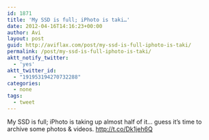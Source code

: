 ```yaml
---
id: 1871
title: 'My SSD is full; iPhoto is taki…'
date: 2012-04-16T14:16:23+00:00
author: Avi
layout: post
guid: http://aviflax.com/post/my-ssd-is-full-iphoto-is-taki/
permalink: /post/my-ssd-is-full-iphoto-is-taki/
aktt_notify_twitter:
  - 'yes'
aktt_twitter_id:
  - "191953194270732288"
categories:
  - none
tags:
  - tweet
---
```

My SSD is full; iPhoto is taking up almost half of it… guess it’s time to archive some photos & videos. <a href="http://t.co/Dk1jeh6Q" rel="nofollow">http://t.co/Dk1jeh6Q</a>